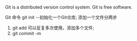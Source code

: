 Git is a distributed version control system.
Git is free software.


Git 命令
git init  --初始化一个Git仓库;
添加一个文件分两步

1.  git add <file>   可以反复多次使用，添加多个文件;
2.  git commit -m <message>    